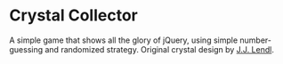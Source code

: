 # Crystal Collector

A simple game that shows all the glory of jQuery, using simple number-guessing and randomized strategy. Original crystal design by [J.J. Lendl](http://www.jjlendl.com).
